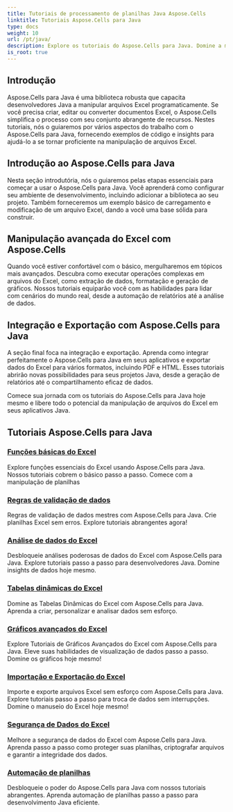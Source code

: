 ```yaml
---
title: Tutoriais de processamento de planilhas Java Aspose.Cells
linktitle: Tutoriais Aspose.Cells para Java
type: docs
weight: 10
url: /pt/java/
description: Explore os tutoriais do Aspose.Cells para Java. Domine a manipulação de arquivos do Excel com exemplos de código. Melhore suas habilidades em Java hoje mesmo!
is_root: true
---
```


## Introdução

Aspose.Cells para Java é uma biblioteca robusta que capacita desenvolvedores Java a manipular arquivos Excel programaticamente. Se você precisa criar, editar ou converter documentos Excel, o Aspose.Cells simplifica o processo com seu conjunto abrangente de recursos. Nestes tutoriais, nós o guiaremos por vários aspectos do trabalho com o Aspose.Cells para Java, fornecendo exemplos de código e insights para ajudá-lo a se tornar proficiente na manipulação de arquivos Excel.

## Introdução ao Aspose.Cells para Java

Nesta seção introdutória, nós o guiaremos pelas etapas essenciais para começar a usar o Aspose.Cells para Java. Você aprenderá como configurar seu ambiente de desenvolvimento, incluindo adicionar a biblioteca ao seu projeto. Também forneceremos um exemplo básico de carregamento e modificação de um arquivo Excel, dando a você uma base sólida para construir.

## Manipulação avançada do Excel com Aspose.Cells

Quando você estiver confortável com o básico, mergulharemos em tópicos mais avançados. Descubra como executar operações complexas em arquivos do Excel, como extração de dados, formatação e geração de gráficos. Nossos tutoriais equiparão você com as habilidades para lidar com cenários do mundo real, desde a automação de relatórios até a análise de dados.

## Integração e Exportação com Aspose.Cells para Java

A seção final foca na integração e exportação. Aprenda como integrar perfeitamente o Aspose.Cells para Java em seus aplicativos e exportar dados do Excel para vários formatos, incluindo PDF e HTML. Esses tutoriais abrirão novas possibilidades para seus projetos Java, desde a geração de relatórios até o compartilhamento eficaz de dados.

Comece sua jornada com os tutoriais do Aspose.Cells para Java hoje mesmo e libere todo o potencial da manipulação de arquivos do Excel em seus aplicativos Java.

## Tutoriais Aspose.Cells para Java

### [Funções básicas do Excel](./basic-excel-functions/)
Explore funções essenciais do Excel usando Aspose.Cells para Java. Nossos tutoriais cobrem o básico passo a passo. Comece com a manipulação de planilhas
### [Regras de validação de dados](./data-validation-rules/)
Regras de validação de dados mestres com Aspose.Cells para Java. Crie planilhas Excel sem erros. Explore tutoriais abrangentes agora!
### [Análise de dados do Excel](./excel-data-analysis/)
Desbloqueie análises poderosas de dados do Excel com Aspose.Cells para Java. Explore tutoriais passo a passo para desenvolvedores Java. Domine insights de dados hoje mesmo. 
### [Tabelas dinâmicas do Excel](./excel-pivot-tables/)
Domine as Tabelas Dinâmicas do Excel com Aspose.Cells para Java. Aprenda a criar, personalizar e analisar dados sem esforço.
### [Gráficos avançados do Excel](./advanced-excel-charts/)
Explore Tutoriais de Gráficos Avançados do Excel com Aspose.Cells para Java. Eleve suas habilidades de visualização de dados passo a passo. Domine os gráficos hoje mesmo!
### [Importação e Exportação do Excel](./excel-import-export/)
Importe e exporte arquivos Excel sem esforço com Aspose.Cells para Java. Explore tutoriais passo a passo para troca de dados sem interrupções. Domine o manuseio do Excel hoje mesmo!
### [Segurança de Dados do Excel](./excel-data-security/)
Melhore a segurança de dados do Excel com Aspose.Cells para Java. Aprenda passo a passo como proteger suas planilhas, criptografar arquivos e garantir a integridade dos dados.
### [Automação de planilhas](./spreadsheet-automation/)
Desbloqueie o poder do Aspose.Cells para Java com nossos tutoriais abrangentes. Aprenda automação de planilhas passo a passo para desenvolvimento Java eficiente.